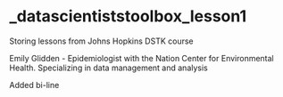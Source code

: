 # _datascientiststoolbox_lesson1

Storing lessons from Johns Hopkins DSTK course


Emily Glidden - Epidemiologist with the Nation Center for Environmental Health. Specializing in data management and analysis

Added bi-line
